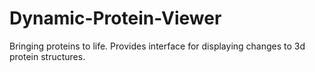 # Dynamic-Protein-Viewer
Bringing proteins to life. Provides interface for displaying changes to 3d protein structures.
